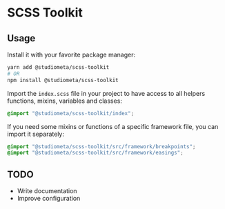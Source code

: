 # SCSS Toolkit

## Usage

Install it with your favorite package manager:

```bash
yarn add @studiometa/scss-toolkit
# OR
npm install @studiometa/scss-toolkit
```

Import the `index.scss` file in your project to have access to all helpers functions, mixins, variables and classes:

```scss
@import "@studiometa/scss-toolkit/index";
```

If you need some mixins or functions of a specific framework file, you can import it separately:

```scss
@import "@studiometa/scss-toolkit/src/framework/breakpoints";
@import "@studiometa/scss-toolkit/src/framework/easings";
```

## TODO

- Write documentation
- Improve configuration 
